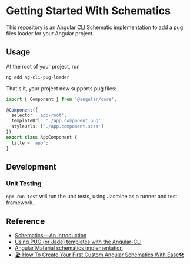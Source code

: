 # Getting Started With Schematics

This repository is an Angular CLI Schematic implementation to add a pug files loader for your Angular project.

## Usage

At the root of your project, run

```bash
ng add ng-cli-pug-loader
```

That's it, your project now supports pug files:

```typescript
import { Component } from '@angular/core';

@Component({
  selector: 'app-root',
  templateUrl: './app.component.pug',
  styleUrls: ['./app.component.scss']
})
export class AppComponent {
  title = 'app';
}
```

## Development

### Unit Testing

`npm run test` will run the unit tests, using Jasmine as a runner and test framework.

## Reference

- [Schematics — An Introduction](https://blog.angular.io/schematics-an-introduction-dc1dfbc2a2b2)
- [Using PUG (or Jade) templates with the Angular-CLI](https://medium.com/@MarkPieszak/using-pug-or-jade-templates-with-the-angular-cli-9e37334db5bc)
- [Angular Material schematics implementation](https://github.com/angular/material2/tree/6.0.0/src/lib/schematics)
- [🏖️ How To Create Your First Custom Angular Schematics With Ease🛠️](https://medium.com/@tomastrajan/%EF%B8%8F-how-to-create-your-first-custom-angular-schematics-with-ease-%EF%B8%8F-bca859f3055d)